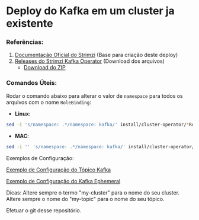 # Deploy do Kafka em um cluster ja existente

### Referências:

1. [Documentação Oficial do Strimzi](https://strimzi.io/docs/operators/0.30.0/quickstart#proc-install-product-str) (Base para criação deste deploy)
2. [Releases do Strimzi Kafka Operator](https://github.com/strimzi/strimzi-kafka-operator/releases/tag/0.30.0) (Download dos arquivos)
   - [Download do ZIP](https://github.com/strimzi/strimzi-kafka-operator/releases/download/0.30.0/strimzi-0.30.0.zip)

### Comandos Úteis:

Rodar o comando abaixo para alterar o valor de `namespace` para todos os arquivos com o nome `RoleBinding`:

- **Linux**:
```bash
sed -i 's/namespace: .*/namespace: kafka/' install/cluster-operator/*RoleBinding*.yaml
```
- **MAC**:
```bash
sed -i '' 's/namespace: .*/namespace: kafka/' install/cluster-operator/*RoleBinding*.yaml
```

Exemplos de Configuração:

[Exemplo de Configuração do Tópico Kafka](https://github.com/strimzi/strimzi-kafka-operator/blob/main/examples/topic/kafka-topic.yaml)

[Exemplo de Configuração do Kafka Ephemeral](https://github.com/strimzi/strimzi-kafka-operator/blob/main/examples/kafka/kafka-ephemeral.yaml)

Dicas:
Altere sempre o termo "my-cluster" para o nome do seu cluster.
Altere sempre o nome do "my-topic" para o nome do seu tópico.

Efetuar o git desse repositório.
